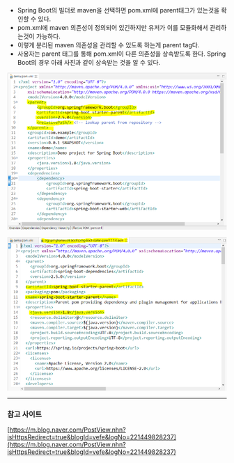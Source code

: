 - Spring Boot의 빌더로 maven을 선택하면 pom.xml에 parent태그가 있는것을 확인할 수 있다. 
- pom.xml에 maven 의존성이 정의되어 있긴하지만 유저가 이를 모듈화해서 관리하는것이 가능하다. 
- 이렇게 분리된 maven 의존성을 관리할 수 있도록 하는게 parent tag다.
- 사용자는 parent 태그를 통해 pom.xml이 다른 의존성을 상속받도록 한다. Spring Boot의 경우 아래 사진과 같이 상속받는 것을 알 수 있다.

![](./Spring-parent-tag1.png)

![](./Spring-parent-tag2.png)


----

### 참고 사이트

[https://m.blog.naver.com/PostView.nhn?isHttpsRedirect=true&blogId=vefe&logNo=221449828237](https://m.blog.naver.com/PostView.nhn?isHttpsRedirect=true&blogId=vefe&logNo=221449828237)
